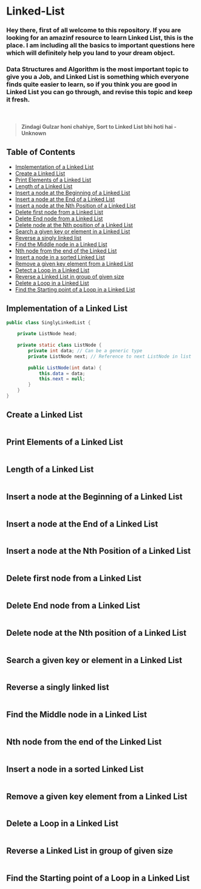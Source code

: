 # Linked-List

### Hey there, first of all welcome to this repository. If you are looking for an amazinf resource to learn Linked List, this is the place. I am including all the basics to important questions here which will definitely help you land to your dream object. <br />

### Data Structures and Algorithm is the most important topic to give you a Job, and Linked List is something which everyone finds quite easier to learn, so if you think you are good in Linked List you can go through, and revise this topic and keep it fresh. 
<br />

> #### Zindagi Gulzar honi chahiye, Sort to Linked List bhi hoti hai - Unknown

## Table of Contents

* [Implementation of a Linked List](#implementation-of-a-linked-list)
* [Create a Linked List](#create-a-linked-list)
* [Print Elements of a Linked List](#print-elements-of-a-linked-list)
* [Length of a Linked List](#length-of-a-linked-list)
* [Insert a node at the Beginning of a Linked List](#insert-a-node-at-the-beginning-of-a-linked-list)
* [Insert a node at the End of a Linked List](#insert-a-node-at-the-end-of-a-linked-list)
* [Insert a node at the Nth Position of a Linked List](#insert-a-node-at-the-nth-position-of-a-linked-list)
* [Delete first node from a Linked List](#delete-first-node-from-a-linked-list)
* [Delete End node from a Linked List](#delete-end-node-from-a-linked-list)
* [Delete node at the Nth position of a Linked List](#delete-node-at-the-nth-position-of-a-linked-list)
* [Search a given key or element in a Linked List](#search-a-given-key-or-element-in-a-linked-list)
* [Reverse a singly linked list](#reverse-a-singly-linked-list)
* [Find the Middle node in a Linked List](#find-the-middle-node-in-a-linked-list)
* [Nth node from the end of the Linked List](#nth-node-from-the-end-of-the-linked-list)
* [Insert a node in a sorted Linked List](#insert-a-node-in-a-sorted-Linked-List)
* [Remove a given key element from a Linked List](#remove-a-given-key-element-from-a-linked-list)
* [Detect a Loop in a Linked List](#delete-a-loop-in-a-linked-list)
* [Reverse a Linked List in group of given size](#reverse-a-linked-List-in-group-of-given-size)
* [Delete a Loop in a Linked List](#delete-a-loop-in-a-linked-list)
* [Find the Starting point of a Loop in a Linked List](#find-the-starting-point-of-a-loop-in-a-linked-list)

<a name="implementation-of-a-linked-list"></a>
## Implementation of a Linked List

```java
public class SinglyLinkedList {
	
	private ListNode head;
	
	private static class ListNode {
		private int data; // Can be a generic type
		private ListNode next; // Reference to next ListNode in list
		
		public ListNode(int data) {
			this.data = data;
			this.next = null;
		}
	}
}
```

<a name="create-a-linked-list"></a>
## Create a Linked List

```java
```

<a name="print-elements-of-a-linked-list"></a>
## Print Elements of a Linked List

```java
```

<a name="length-of-a-linked-list"></a>
## Length of a Linked List

```java
```

<a name="insert-a-node-at-the-beginning-of-a-linked-list"></a>
## Insert a node at the Beginning of a Linked List

```java
```

<a name="insert-a-node-at-the-end-of-a-linked-list"></a>
## Insert a node at the End of a Linked List

```java
```

<a name="insert-a-node-at-the-nth-position-of-a-linked-list"></a>
## Insert a node at the Nth Position of a Linked List

```java
```

<a name="delete-first-node-from-a-linked-list"></a>
## Delete first node from a Linked List

```java
```

<a name="delete-end-node-from-a-linked-list"></a>
## Delete End node from a Linked List

```java
```

<a name="delete-node-at-the-nth-position-of-a-linked-list"></a>
## Delete node at the Nth position of a Linked List

```java
```

<a name="search-a-given-key-or-element-in-a-linked-list"></a>
## Search a given key or element in a Linked List

```java
```

<a name="reverse-a-singly-linked-list"></a>
## Reverse a singly linked list

```java
```

<a name="find-the-middle-node-in-a-linked-list"></a>
## Find the Middle node in a Linked List

```java
```

<a name="nth-node-from-the-end-of-the-linked-list"></a>
## Nth node from the end of the Linked List

```java
```

<a name="insert-a-node-in-a-sorted-Linked-List"></a>
## Insert a node in a sorted Linked List

```java
```

<a name="remove-a-given-key-element-from-a-linked-list"></a>
## Remove a given key element from a Linked List

```java
```

<a name="delete-a-loop-in-a-linked-list"></a>
## Delete a Loop in a Linked List

```java
```

<a name="reverse-a-linked-List-in-group-of-given-size"></a>
## Reverse a Linked List in group of given size

```java
```

<a name="find-the-starting-point-of-a-loop-in-a-linked-list"></a>
## Find the Starting point of a Loop in a Linked List

```java
```
 
